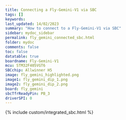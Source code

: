 ```yaml
---
title: Connecting a Fly-Gemini-V1 via SBC
tags: []
keywords: 
last_updated: 14/02/2023
summary: "How to connect to a Fly-Gemini-V1 via SBC"
sidebar: mydoc_sidebar
permalink: fly_gemini_connected_sbc.html
folder: mydoc
comments: false
toc: false
datatable: true
boardname: Fly-Gemini-V1
mcu: STM32F405VGT6
SBCchip: Allwinner H5
image: fly_gemini_highlighted.png
image1: fly_gemini_dip_1.png
image2: fly_gemini_dip_2.png
board: fly_gemini
sbcTfrReadyPin: PB_3
driverSPI: 0
---
```


{% include custom/integrated_sbc.html %}